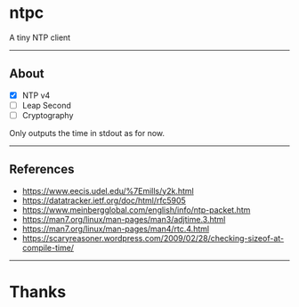 # ntpc
A tiny NTP client

---
## About

-[x] NTP v4
-[ ] Leap Second
-[ ] Cryptography

Only outputs the time in stdout as for now.

---
## References
- https://www.eecis.udel.edu/%7Emills/y2k.html
- https://datatracker.ietf.org/doc/html/rfc5905
- https://www.meinbergglobal.com/english/info/ntp-packet.htm
- https://man7.org/linux/man-pages/man3/adjtime.3.html
- https://man7.org/linux/man-pages/man4/rtc.4.html
- https://scaryreasoner.wordpress.com/2009/02/28/checking-sizeof-at-compile-time/

---
# Thanks

